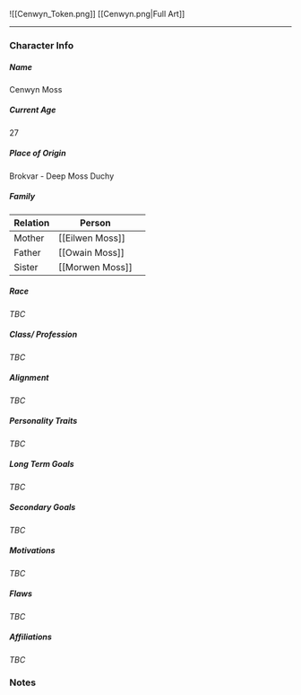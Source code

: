 ![[Cenwyn_Token.png]]
[[Cenwyn.png|Full Art]]

---
### Character Info
##### Name 
Cenwyn Moss
##### Current Age
27
##### Place of Origin
Brokvar - Deep Moss Duchy
##### Family
| Relation | Person |  |
| ---- | ---- | ---- |
| Mother | [[Eilwen Moss]] |  |
| Father | [[Owain Moss]] |  |
| Sister | [[Morwen Moss]] |  |

##### Race
*TBC*
##### Class/ Profession
*TBC*
##### Alignment
*TBC*
##### Personality Traits
*TBC*
##### Long Term Goals
*TBC*
##### Secondary Goals
*TBC*
##### Motivations
*TBC*
##### Flaws
*TBC*
##### Affiliations
*TBC*
### Notes

